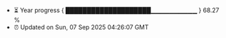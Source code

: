 - ⏳ Year progress { ████████████████████▁▁▁▁▁▁▁▁▁▁ } 68.27 %
- ⏰ Updated on Sun, 07 Sep 2025 04:26:07 GMT

